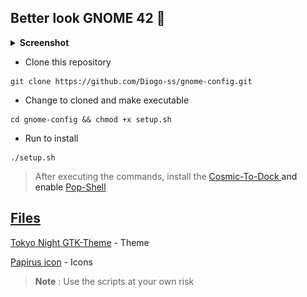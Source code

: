 ## Better look GNOME 42 👻

<details>
<summary><b>Screenshot</b></summary>
<p align="center">
  <img src="https://github.com/Diogo-ss/gnome-config/blob/main/screenshot/screenshot.png?raw=true" width="500" alt="img">
</p>
</details>

- Clone this repository
``` shell
git clone https://github.com/Diogo-ss/gnome-config.git
```
- Change to cloned and make executable
``` shell
cd gnome-config && chmod +x setup.sh
```
- Run to install
``` shell
./setup.sh
```

>After executing the commands, install the <a href="https://github.com/pop-os/cosmic-dock" target="_blank"> Cosmic-To-Dock <a> and enable
<a href="https://github.com/pop-os/shell" target="_blank"> Pop-Shell<p>

## Files
<a href="https://github.com/Fausto-Korpsvart/Tokyo-Night-GTK-Theme <br>" target="_blank"> Tokyo Night GTK-Theme<a> - Theme <p>
<a href="https://github.com/PapirusDevelopmentTeam/papirus-icon-theme.git" target="_blank"> Papirus icon<a>  - Icons <p>

> **Note** : Use the scripts at your own risk
